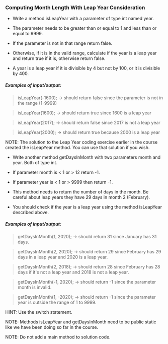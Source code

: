 ### Computing Month Length With Leap Year Consideration
- Write a method isLeapYear with a parameter of type int named year.

- The parameter needs to be greater than or equal to 1 and less than or equal to 9999.

- If the parameter is not in that range return false.

- Otherwise, if it is in the valid range, calculate if the year is a leap year and return true if it is, otherwise return false.

- A year is a leap year if it is divisible by 4 but not by 100, or it is divisible by 400.

##### Examples of input/output:

> isLeapYear(-1600); →  should return false since the parameter is not in the range (1-9999)

> isLeapYear(1600); → should return true since 1600 is a leap year

> isLeapYear(2017); → should return false since 2017 is not a leap year

> isLeapYear(2000); → should return true because 2000 is a leap year

​NOTE:  The solution to the Leap Year coding exercise earlier in the course created the isLeapYear method. You can use that solution if you wish.

- Write another method getDaysInMonth with two parameters month and year.  ​Both of type int.

- If parameter month is < 1 or > 12 return -1. ​

- If parameter year is < 1 or > 9999 then return -1.

- This method needs to return the number of days in the month. Be careful about leap years they have 29 days in month 2 (February).

- You should check if the year is a leap year using the method isLeapYear described above.

##### Examples of input/output:

> getDaysInMonth(1, 2020); → should return 31 since January has 31 days.

> getDaysInMonth(2, 2020); → should return 29 since February has 29 days in a leap year and 2020 is a leap year.

> getDaysInMonth(2, 2018); → should return 28 since February has 28 days if it's not a leap year and 2018 is not a leap year.

> getDaysInMonth(-1, 2020); → should return -1 since the parameter month is invalid.

> getDaysInMonth(1, -2020); → should return -1 since the parameter year is outside the range of 1 to 9999.



HINT: Use the switch statement.

NOTE: Methods isLeapYear and getDaysInMonth need to be public static like we have been doing so far in the course.

NOTE: Do not add a main method to solution code.